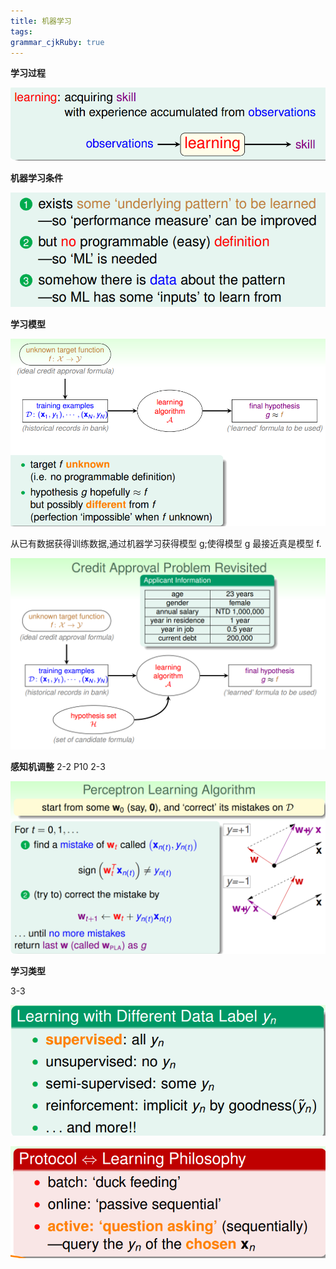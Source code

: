 ```yaml
---
title: 机器学习 
tags: 
grammar_cjkRuby: true
---
```



**学习过程**

![enter description here][1]


**机器学习条件**

![enter description here][2]


**学习模型**

![enter description here][3]

从已有数据获得训练数据,通过机器学习获得模型 g;使得模型 g 最接近真是模型 f.

![enter description here][4]

**感知机调整**
2-2 P10  2-3

![enter description here][5]


**学习类型**

3-3

![enter description here][6]

![enter description here][7]


  [1]: ./images/1478657480969.jpg "1478657480969.jpg"
  [2]: ./images/1478657749058.jpg "1478657749058.jpg"
  [3]: ./images/1478658803438.jpg "1478658803438.jpg"
  [4]: ./images/1478659436349.jpg "1478659436349.jpg"
  [5]: ./images/1478660878781.jpg "1478660878781.jpg"
  [6]: ./images/1478668720458.jpg "1478668720458.jpg"
  [7]: ./images/1478669785184.jpg "1478669785184.jpg"
